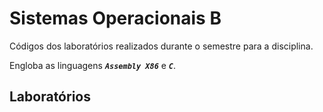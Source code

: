 # Sistemas Operacionais B

Códigos dos laboratórios realizados durante o semestre para a disciplina.

Engloba as linguagens ***```Assembly X86```*** e ***```C```***.

## Laboratórios
